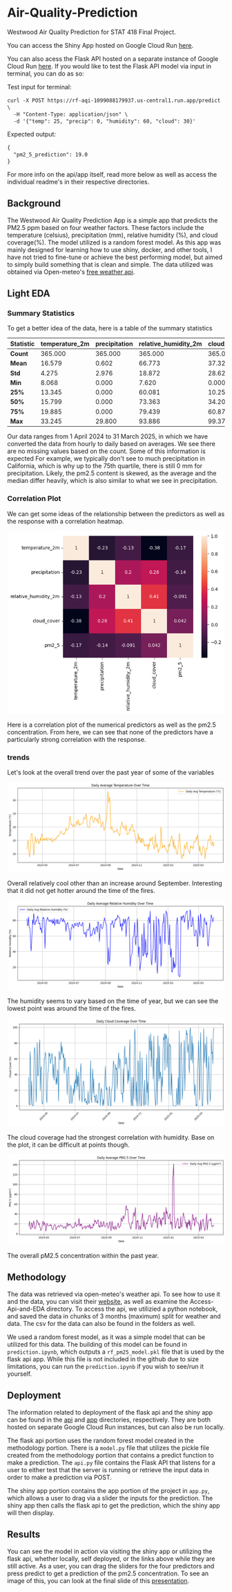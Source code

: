 # Air-Quality-Prediction

Westwood Air Quality Prediction for STAT 418 Final Project. 

You can access the Shiny App hosted on Google Cloud Run [here](https://rfshiny-1099088179937.us-central1.run.app/).

You can also acess the Flask API hosted on a separate instance of Google Cloud Run [here](https://rf-aqi-1099088179937.us-central1.run.app/).
If you would like to test the Flask API model via input in terminal, you can do as so:

Test input for terminal:
```
curl -X POST https://rf-aqi-1099088179937.us-central1.run.app/predict \
  -H "Content-Type: application/json" \
  -d '{"temp": 25, "precip": 0, "humidity": 60, "cloud": 30}'
```
Expected output:
```
{
  "pm2_5_prediction": 19.0
}
```

For more info on the api/app itself, read more below as well as access the individual readme's in their respective directories.

## Background

The Westwood Air Quality Prediction App is a simple app that predicts the PM2.5 ppm based on four weather factors. These factors include the temperature (celsius), precipitation (mm), relative humidity (%), and cloud coverage(%). The model utilized is a random forest model. As this app was mainly designed for learning how to use shiny, docker, and other tools, I have not tried to fine-tune or achieve the best performing model, but aimed to simply build something that is clean and simple. The data utilized was obtained via Open-meteo's [free weather api](https://open-meteo.com/).

## Light EDA

### Summary Statistics

To get a better idea of the data, here is a table of the summary statistics

| Statistic | temperature_2m | precipitation | relative_humidity_2m | cloud_cover | pm2_5 |
|-----------|----------------|---------------|-----------------------|-------------|--------|
| **Count** | 365.000        | 365.000       | 365.000               | 365.000     | 365.000 |
| **Mean**  | 16.579         | 0.602         | 66.773                | 37.325      | 21.580  |
| **Std**   | 4.275          | 2.976         | 18.872                | 28.627      | 13.476  |
| **Min**   | 8.068          | 0.000         | 7.620                 | 0.000       | 4.754   |
| **25%**   | 13.345         | 0.000         | 60.081                | 10.250      | 13.771  |
| **50%**   | 15.799         | 0.000         | 73.363                | 34.208      | 18.379  |
| **75%**   | 19.885         | 0.000         | 79.439                | 60.875      | 26.404  |
| **Max**   | 33.245         | 29.800        | 93.886                | 99.375      | 141.733 |

Our data ranges from 1 April 2024 to 31 March 2025, in which we have converted the data from hourly to daily based on averages. We see there are no missing values based on the count. Some of this information is expected For example, we typically don't see to much precipitation in California, which is why up to the 75th quartile, there is still 0 mm for precipitation. Likely, the pm2.5 content is skewed, as the average and the median differ heavily, which is also similar to what we see in precipitation.

### Correlation Plot

We can get some ideas of the relationship between the predictors as well as the response with a correlation heatmap.

![alt text](https://github.com/myosotismenot/Air-Quality-Prediction/blob/main/Images-slides/output.png "Heatmap")

Here is a correlation plot of the numerical predictors as well as the pm2.5 concentration. From here, we can see that none of the predictors have a particularly strong correlation with the response.

### trends

Let's look at the overall trend over the past year of some of the variables

![alt text](https://github.com/myosotismenot/Air-Quality-Prediction/blob/main/Images-slides/temp.png "Temperature")

Overall relatively cool other than an increase around September. Interesting that it did not get hotter around the time of the fires.

![alt text](https://github.com/myosotismenot/Air-Quality-Prediction/blob/main/Images-slides/humidity.png "Humidity")

The humidity seems to vary based on the time of year, but we can see the lowest point was around the time of the fires.

![alt text](https://github.com/myosotismenot/Air-Quality-Prediction/blob/main/Images-slides/cloudcover.png "Cloud Coverage")

The cloud coverage had the strongest correlation with humidity. Base on the plot, it can be difficult at points though.

![alt text](https://github.com/myosotismenot/Air-Quality-Prediction/blob/main/Images-slides/pm2.5.png "Response - Pm2.5 Concentration")

The overall pM2.5 concentration within the past year.

## Methodology

The data was retrieved via open-meteo's weather api. To see how to use it and the data, you can visit their [website](https://open-meteo.com/), as well as examine the Access-Api-and-EDA directory. To access the api, we utilizied a python notebook, and saved the data in chunks of 3 months (maximum) split for weather and data. The csv for the data can also be found in the folders as well.

We used a random forest model, as it was a simple model that can be utilized for this data. The building of this model can be found in `prediction.ipynb`, which outputs a `rf_pm25_model.pkl` file that is used by the flask api app. While this file is not included in the github due to size limitations, you can run the `prediction.ipynb` if you wish to see/run it yourself.

## Deployment

The information related to deployment of the flask api and the shiny app can be found in the [api](https://github.com/myosotismenot/Air-Quality-Prediction/tree/main/api) and [app](https://github.com/myosotismenot/Air-Quality-Prediction/tree/main/app) directories, respectively. They are both hosted on separate Google Cloud Run instances, but can also be run locally.

The flask api portion uses the random forest model created in the methodology portion. There is a `model.py` file that utilizes the pickle file created from the methodology portion that contains a predict function to make a prediction. The `api.py` file contains the Flask API that listens for a user to either test that the server is running or retrieve the input data in order to make a prediction via POST.

The shiny app portion contains the app portion of the project in `app.py`, which allows a user to drag via a slider the inputs for the prediction. The shiny app then calls the flask api to get the prediction, which the shiny app will then display.

## Results

You can see the model in action via visiting the shiny app or utilizing the flask api, whether locally, self deployed, or the links above while they are still active. As a user, you can drag the sliders for the four predictors and press predict to get a prediction of the pm2.5 concentration. To see an image of this, you can look at the final slide of this [presentation](https://github.com/myosotismenot/Air-Quality-Prediction/blob/main/Images-slides/Tu%20Timothy%20Final%20Presentation.pdf).


